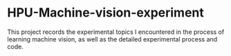 # HPU-Machine-vision-experiment

This project records the experimental topics I encountered in the process of learning machine vision, as well as the detailed experimental process and code.